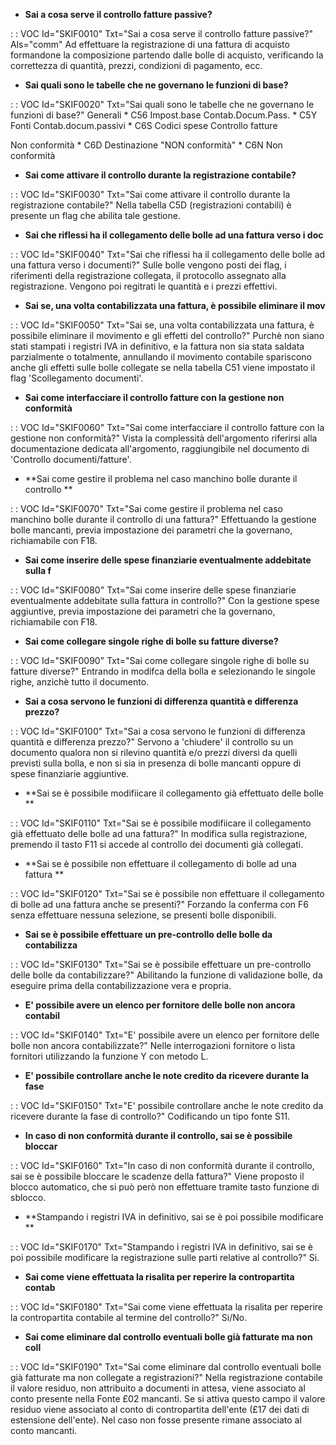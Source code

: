 - **Sai a cosa serve il controllo fatture passive?**

 :  : VOC Id="SKIF0010" Txt="Sai a cosa serve il controllo fatture passive?" Als="comm"
Ad effettuare la registrazione di una fattura di acquisto formandone la composizione partendo dalle bolle di acquisto, verificando la correttezza di quantità, prezzi, condizioni di pagamento, ecc.
- **Sai quali sono le tabelle che ne governano le funzioni di base?**

 :  : VOC Id="SKIF0020" Txt="Sai quali sono le tabelle che ne governano le funzioni di base?"
Generali
\* C56 Impost.base Contab.Docum.Pass.
\* C5Y Fonti Contab.docum.passivi
\* C6S Codici spese Controllo fatture

Non conformità
\* C6D Destinazione "NON conformità"
\* C6N Non conformità
- **Sai come attivare il controllo durante la registrazione contabile?**

 :  : VOC Id="SKIF0030" Txt="Sai come attivare il controllo durante la registrazione contabile?"
Nella tabella C5D (registrazioni contabili) è presente un flag che abilita tale gestione.
- **Sai che riflessi ha il collegamento delle bolle ad una fattura verso i doc**

 :  : VOC Id="SKIF0040" Txt="Sai che riflessi ha il collegamento delle bolle ad una fattura verso i documenti?"
Sulle bolle vengono posti dei flag, i riferimenti della registrazione collegata, il protocollo assegnato alla registrazione. Vengono poi regitrati le quantità e i prezzi effettivi.
- **Sai se, una volta contabilizzata una fattura, è possibile eliminare il mov**

 :  : VOC Id="SKIF0050" Txt="Sai se, una volta contabilizzata una fattura, è possibile eliminare il movimento e gli effetti del controllo?"
Purchè non siano stati stampati i registri IVA in definitivo, e la fattura non sia stata saldata parzialmente o totalmente, annullando il movimento contabile spariscono anche gli effetti sulle bolle collegate se nella tabella C51 viene impostato il flag 'Scollegamento documenti'.
- **Sai come interfacciare il controllo fatture con la gestione non conformità**

 :  : VOC Id="SKIF0060" Txt="Sai come interfacciare il controllo fatture con la gestione non conformità?"
Vista la complessità dell'argomento riferirsi alla documentazione dedicata all'argomento, raggiungibile nel documento di 'Controllo documenti/fatture'.
- **Sai come gestire il problema nel caso manchino bolle durante il controllo **

 :  : VOC Id="SKIF0070" Txt="Sai come gestire il problema nel caso manchino bolle durante il controllo di una fattura?"
Effettuando la gestione bolle mancanti, previa impostazione dei parametri che la governano, richiamabile con F18.
- **Sai come inserire delle spese finanziarie eventualmente addebitate sulla f**

 :  : VOC Id="SKIF0080" Txt="Sai come inserire delle spese finanziarie eventualmente addebitate sulla fattura in controllo?"
Con la gestione spese aggiuntive, previa impostazione dei parametri che la governano, richiamabile con F18.
- **Sai come collegare singole righe di bolle su fatture diverse?**

 :  : VOC Id="SKIF0090" Txt="Sai come collegare singole righe di bolle su fatture diverse?"
Entrando in modifca della bolla e selezionando le singole righe, anzichè tutto il documento.
- **Sai a cosa servono le funzioni di differenza quantità e differenza prezzo?**

 :  : VOC Id="SKIF0100" Txt="Sai a cosa servono le funzioni di differenza quantità e differenza prezzo?"
Servono a 'chiudere' il controllo su un documento qualora non si rilevino quantità e/o prezzi diversi da quelli previsti sulla bolla, e non si sia in presenza di bolle mancanti oppure di spese finanziarie aggiuntive.
- **Sai se è possibile modifiicare il collegamento già effettuato delle bolle **

 :  : VOC Id="SKIF0110" Txt="Sai se è possibile modifiicare il collegamento già effettuato delle bolle ad una fattura?"
In modifica sulla registrazione, premendo il tasto F11 si accede al controllo dei documenti già collegati.
- **Sai se è possibile non effettuare il collegamento di bolle ad una fattura **

 :  : VOC Id="SKIF0120" Txt="Sai se è possibile non effettuare il collegamento di bolle ad una fattura anche se presenti?"
Forzando la conferma con F6 senza effettuare nessuna selezione, se presenti bolle disponibili.
- **Sai se è possibile effettuare un pre-controllo delle bolle da contabilizza**

 :  : VOC Id="SKIF0130" Txt="Sai se è possibile effettuare un pre-controllo delle bolle da contabilizzare?"
Abilitando la funzione di validazione bolle, da eseguire prima della contabilizzazione vera e propria.
- **E' possibile avere un elenco per fornitore delle bolle non ancora contabil**

 :  : VOC Id="SKIF0140" Txt="E' possibile avere un elenco per fornitore delle bolle non ancora contabilizzate?"
Nelle interrogazioni fornitore o lista fornitori utilizzando la funzione Y con metodo L.
- **E' possibile controllare anche le note credito da ricevere durante la fase**

 :  : VOC Id="SKIF0150" Txt="E' possibile controllare anche le note credito da ricevere durante la fase di controllo?"
Codificando un tipo fonte S11.
- **In caso di non conformità durante il controllo, sai se è possibile bloccar**

 :  : VOC Id="SKIF0160" Txt="In caso di non conformità durante il controllo, sai se è possibile bloccare le scadenze della fattura?"
Viene proposto il blocco automatico, che si può però non effettuare tramite tasto funzione di sblocco.
- **Stampando i registri IVA in definitivo, sai se è poi possibile modificare **

 :  : VOC Id="SKIF0170" Txt="Stampando i registri IVA in definitivo, sai se è poi possibile modificare la registrazione sulle parti relative al controllo?"
Si.
- **Sai come viene effettuata la risalita per reperire la contropartita contab**

 :  : VOC Id="SKIF0180" Txt="Sai come viene effettuata la risalita per reperire la contropartita contabile al termine del controllo?"
Si/No.
- **Sai come eliminare dal controllo eventuali bolle già fatturate ma non coll**

 :  : VOC Id="SKIF0190" Txt="Sai come eliminare dal controllo eventuali bolle già fatturate ma non collegate a registrazioni?"
Nella registrazione contabile il valore residuo, non attribuito a documenti in attesa, viene associato  al conto presente nella Fonte £02 mancanti. Se si attiva questo campo il valore residuo viene  associato al conto di contropartita dell'ente (£17 dei dati di estensione dell'ente).
Nel caso non fosse presente rimane associato al conto mancanti.
